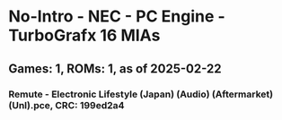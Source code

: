 # No-Intro - NEC - PC Engine - TurboGrafx 16 MIAs
## Games: 1, ROMs: 1, as of 2025-02-22

### Remute - Electronic Lifestyle (Japan) (Audio) (Aftermarket) (Unl).pce, CRC: 199ed2a4
